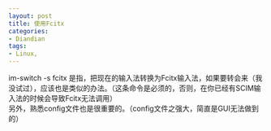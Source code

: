 ```yaml
---
layout: post
title: 使用Fcitx
categories:
- Diandian
tags:
- Linux, 
---
```

im-switch -s fcitx 是指，把现在的输入法转换为Fcitx输入法，如果要转会来（我没试过），应该也是类似的办法。（这条命令是必须的，否则，在你已经有SCIM输入法的时候会导致Fcitx无法调用）
<br />另外，熟悉config文件也是很重要的。（config文件之强大，简直是GUI无法做到的）